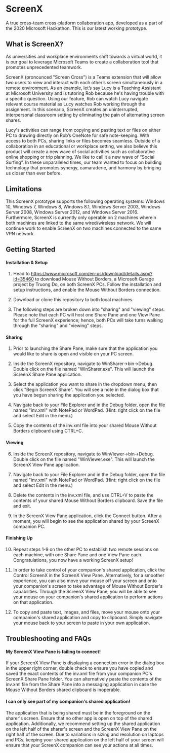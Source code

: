 # ScreenX
A true cross-team cross-platform collaboration app, developed as a part of the 2020 Microsoft Hackathon. This is our latest working prototype.

## What is ScreenX?

As universities and workplace environments shift towards a virtual world, it is our goal to leverage Microsoft Teams to create a collaboration tool that promotes unprecedented teamwork. 

 

ScreenX (pronounced "Screen Cross") is a Teams extension that will allow two users to view and interact with each other’s screen simultaneously in a remote environment. As an example, let’s say Lucy is a Teaching Assistant at Microsoft University and is tutoring Rob because he's having trouble with a specific question. Using our feature, Rob can watch Lucy navigate relevant course material as Lucy watches Rob working through the assignment. In this scenario, ScreenX creates an uninterrupted, interpersonal classroom setting by eliminating the pain of alternating screen shares. 

 

Lucy's activities can range from copying and pasting text or files on either PC to drawing directly on Rob’s OneNote for safe note-keeping. With access to both PCs, sharing links or files becomes seamless. Outside of a collaboration in an educational or workplace setting, we also believe this product will create a new wave of social activities such as collaborative online shopping or trip planning. We like to call it a new wave of “Social Surfing”. In these unparalleled times, our team wanted to focus on building technology that promotes synergy, camaraderie, and harmony by bringing us closer than ever before. 

## Limitations

This ScreenX prototype supports the following operating systems: Windows 10, Windows 7, Windows 8, Windows 8.1, Windows Server 2003, Windows Server 2008, Windows Server 2012, and Windows Server 2016. Furthermore, ScreenX is currently only operable on 2 machines wherein both machines are linked to the same wired/wireless network. We will continue work to enable ScreenX on two machines connected to the same VPN network.


## Getting Started
#### Installation & Setup

1. Head to https://www.microsoft.com/en-us/download/details.aspx?id=35460 to download Mouse Without Borders, a Microsoft Garage project by Truong Do, on both ScreenX PCs. Follow the installation and setup instructions, and enable the Mouse Without Borders connection.

2. Download or clone this repository to both local machines.

3. The following steps are broken down into "sharing" and "viewing" steps. Please note that each PC will host one Share Pane and one View Pane for the full ScreenX experience; hence, both PCs will take turns walking through the "sharing" and "viewing" steps.

#### Sharing
1. Prior to launching the Share Pane, make sure that the application you would like to share is open and visible on your PC screen.

2. Inside the ScreenX repository, navigate to WinSharer->bin->Debug. Double click on the file named "WinSharer.exe". This will launch the ScreenX Share Pane application.

3. Select the application you want to share in the dropdown menu, then click "Begin ScreenX Share". You will see a note in the dialog box that you have begun sharing the application you selected.

4. Navigate back to your File Explorer and in the Debug folder, open the file named "inv.xml" with NotePad or WordPad. (Hint: right click on the file and select Edit in the menu.)

5. Copy the contents of the inv.xml file into your shared Mouse Without Borders clipboard using CTRL+C.

#### Viewing
6. Inside the ScreenX repository, navigate to WinViewer->bin->Debug. Double click on the file named "WinViewer.exe". This will launch the ScreenX View Pane application.

7. Navigate back to your File Explorer and in the Debug folder, open the file named "inv.xml" with NotePad or WordPad. (Hint: right click on the file and select Edit in the menu.)

8. Delete the contents in the inv.xml file, and use CTRL+V to paste the contents of your shared Mouse Without Borders clipboard. Save the file and exit.

9. In the ScreenX View Pane application, click the Connect button. After a moment, you will begin to see the application shared by your ScreenX companion PC.

#### Finishing Up
10. Repeat steps 1-9 on the other PC to establish two remote sessions on each machine, with one Share Pane and one View Pane each. Congratulations, you now have a working ScreenX setup!

11. In order to take control of your companion's shared application, click the Control ScreenX in the ScreenX View Pane. Alternatively, for a smoother experience, you can also move your mouse off your screen and onto your companion's screen to take advantage of Mouse Without Border's capabilities. Through the ScreenX View Pane, you will be able to see your mouse on your companion's shared application to perform actions on that application.

12. To copy and paste text, images, and files, move your mouse onto your companion's shared application and copy to clipboard. Simply navigate your mouse back to your screen to paste in your own application.

## Troubleshooting and FAQs
#### My ScreenX View Pane is failing to connect!
If your ScreenX View Pane is displaying a connection error in the dialog box in the upper right corner, double check to ensure you have copied and saved the exact contents of the inv.xml file from your companion PC's ScreenX Share Pane folder. You can alternatively paste the contents of the inv.xml file from the Share Pane into a messaging application in case the Mouse Without Borders shared clipboard is inoperable.

#### I can only see part of my companion's shared application!
The application that is being shared must be in the foreground on the sharer's screen. Ensure that no other app is open on top of the shared application. Additionally, we recommend setting up the shared application on the left half of the sharer's screen and the ScreenX View Pane on the right half of the screen. Due to variations in sizing and resolution on laptops and PCs, keeping your shared application on the left half of your screen will ensure that your ScreenX companion can see your actions at all times.
